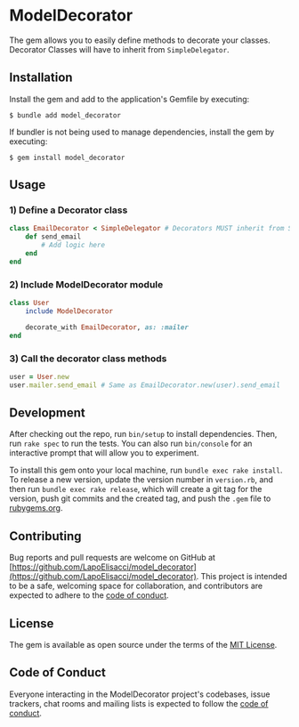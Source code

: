 # ModelDecorator
The gem allows you to easily define methods to decorate your classes.
Decorator Classes will have to inherit from `SimpleDelegator`.

## Installation
Install the gem and add to the application's Gemfile by executing:

```
$ bundle add model_decorator
```
If bundler is not being used to manage dependencies, install the gem by executing:

```
$ gem install model_decorator
```
## Usage
### 1) Define a Decorator class
```Ruby
class EmailDecorator < SimpleDelegator # Decorators MUST inherit from SimpleDelegator
    def send_email
        # Add logic here
    end
end
```
### 2) Include ModelDecorator module
```Ruby
class User
    include ModelDecorator

    decorate_with EmailDecorator, as: :mailer
end
```
### 3) Call the decorator class methods
```Ruby
user = User.new
user.mailer.send_email # Same as EmailDecorator.new(user).send_email
```
## Development
After checking out the repo, run `bin/setup` to install dependencies. Then, run `rake spec` to run the tests. You can also run `bin/console` for an interactive prompt that will allow you to experiment.

To install this gem onto your local machine, run `bundle exec rake install`. To release a new version, update the version number in `version.rb`, and then run `bundle exec rake release`, which will create a git tag for the version, push git commits and the created tag, and push the `.gem` file to [﻿rubygems.org](https://rubygems.org/).

## Contributing
Bug reports and pull requests are welcome on GitHub at [﻿https://github.com/LapoElisacci/model_decorator](https://github.com/LapoElisacci/model_decorator). This project is intended to be a safe, welcoming space for collaboration, and contributors are expected to adhere to the [﻿code of conduct](https://github.com/LapoElisacci/model_decorator/blob/main/CODE_OF_CONDUCT.md).

## License
The gem is available as open source under the terms of the [﻿MIT License](https://opensource.org/licenses/MIT).

## Code of Conduct
Everyone interacting in the ModelDecorator project's codebases, issue trackers, chat rooms and mailing lists is expected to follow the [﻿code of conduct](https://github.com/LapoElisacci/model_decorator/blob/main/CODE_OF_CONDUCT.md).
